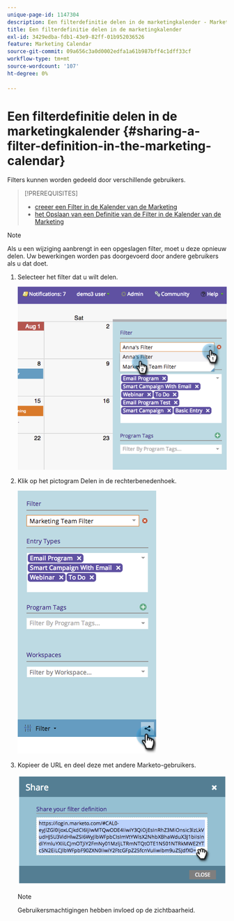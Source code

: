 ```yaml
---
unique-page-id: 1147304
description: Een filterdefinitie delen in de marketingkalender - Marketo Docs - Productdocumentatie
title: Een filterdefinitie delen in de marketingkalender
exl-id: 3429edba-fdb1-43e9-82ff-01b952036526
feature: Marketing Calendar
source-git-commit: 09a656c3a0d0002edfa1a61b987bff4c1dff33cf
workflow-type: tm+mt
source-wordcount: '107'
ht-degree: 0%

---
```


# Een filterdefinitie delen in de marketingkalender {#sharing-a-filter-definition-in-the-marketing-calendar}

Filters kunnen worden gedeeld door verschillende gebruikers.

>[!PREREQUISITES]
>
>* [ creeer een Filter in de Kalender van de Marketing ](/help/marketo/product-docs/core-marketo-concepts/marketing-calendar/working-with-the-calendar/filtering-the-marketing-calendar.md)
>* [ het Opslaan van een Definitie van de Filter in de Kalender van de Marketing ](/help/marketo/product-docs/core-marketo-concepts/marketing-calendar/working-with-the-calendar/saving-a-filter-definition-in-the-marketing-calendar.md)

>[!NOTE]
>
> Als u een wijziging aanbrengt in een opgeslagen filter, moet u deze opnieuw delen. Uw bewerkingen worden pas doorgevoerd door andere gebruikers als u dat doet.

1. Selecteer het filter dat u wilt delen.

   ![](assets/image2014-9-24-11-3a31-3a19.png)

1. Klik op het pictogram Delen in de rechterbenedenhoek.

   ![](assets/image2014-9-24-11-3a31-3a24.png)

1. Kopieer de URL en deel deze met andere Marketo-gebruikers.

   ![](assets/image2014-9-24-11-3a31-3a29.png)

   >[!NOTE]
   >
   >Gebruikersmachtigingen hebben invloed op de zichtbaarheid.
